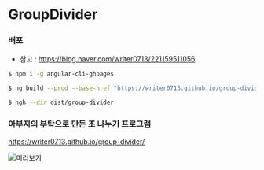 # GroupDivider

### 배포

- 참고 : https://blog.naver.com/writer0713/221159511056

```sh
$ npm i -g angular-cli-ghpages

$ ng build --prod --base-href "https://writer0713.github.io/group-divider/"

$ ngh --dir dist/group-divider

```

### 아부지의 부탁으로 만든 조 나누기 프로그램

https://writer0713.github.io/group-divider/
  
![미리보기](https://raw.githubusercontent.com/writer0713/group-divider/master/pictures/capture.jpg)
